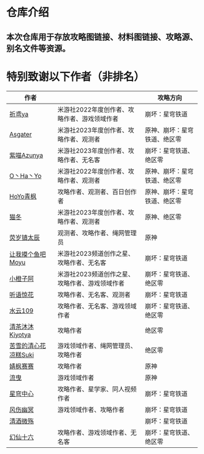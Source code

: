 # 仓库介绍

## 本次仓库用于存放攻略图链接、材料图链接、攻略源、别名文件等资源。

# 特别致谢以下作者（非排名）

| 作者 |   | 攻略方向  |
| ------ | ----- | ----- |
| [祈鸢ya](https://www.miyoushe.com/ys/accountCenter/postList?id=137101761) |  米游社2022年度创作者、攻略作者、游戏领域作者 | 崩坏：星穹铁道  |
| [Asgater](https://www.miyoushe.com/ys/accountCenter/postList?id=79695828) | 米游社2023年度创作者、攻略作者、观测者 | 原神、崩坏：星穹铁道、绝区零  |
| [紫喵Azunya](https://www.miyoushe.com/ys/accountCenter/postList?id=75596302) | 米游社2023年度创作者、攻略作者、无名客 | 崩坏：星穹铁道、绝区零  |
| [O丶Ha丶Yo](https://www.miyoushe.com/ys/accountCenter/postList?id=255079205) | 米游社2022年度创作者、攻略作者、观测者 |原神、崩坏：星穹铁道、绝区零   |
| [HoYo青枫](https://www.miyoushe.com/ys/accountCenter/postList?id=285802042) | 攻略作者、观测者、百日创作者 | 原神、崩坏：星穹铁道、绝区零  |
| [猫冬](https://www.miyoushe.com/ys/accountCenter/postList?id=74019947) | 米游社2023年度创作者、攻略作者、观测者 | 原神、绝区零  |
| [荧岁镇太辰](https://www.miyoushe.com/ys/accountCenter/postList?id=176897769) | 观测者、攻略作者、绳网管理员 | 原神  |
| [让我摸个鱼吧Moyu](https://www.miyoushe.com/ys/accountCenter/postList?id=352759746) | 米游社2023频道创作之星、攻略作者、无名客 | 崩坏：星穹铁道  |
| [小橙子阿](https://www.miyoushe.com/ys/accountCenter/postList?id=73603011) | 米游社2023频道创作之星、攻略作者、游戏领域作者 | 崩坏：星穹铁道、绝区零  |
| [听语惊花](https://www.miyoushe.com/ys/accountCenter/postList?id=289918413) | 攻略作者、无名客、观测者 | 崩坏：星穹铁道  |
| [水云109](https://www.miyoushe.com/ys/accountCenter/postList?id=367516107) | 攻略作者、无名客、游戏领域作者 | 崩坏：星穹铁道、绝区零  |
| [清茶沐沐Kiyotya](https://www.miyoushe.com/ys/accountCenter/postList?id=327957755) | 攻略作者 | 绝区零  |
| [苦雪的清心花凉糕Suki](https://www.miyoushe.com/ys/accountCenter/postList?id=294465423) | 游戏领域作者、绳网管理员、攻略作者 | 绝区零  |
| [婧枫赛赛](https://www.miyoushe.com/ys/accountCenter/postList?id=291807198) | 攻略作者 | 原神   |
| [流曳](https://www.miyoushe.com/ys/accountCenter/postList?id=5599856) | 游戏领域作者 | 原神  |
| [星穹中心](https://www.miyoushe.com/ys/accountCenter/postList?id=368830308) | 攻略作者、星学家、同人视频作者 | 崩坏：星穹铁道  |
| [风伤幽冥](https://www.miyoushe.com/ys/accountCenter/postList?id=164862578) | 游戏领域作者、攻略作者 | 崩坏：星穹铁道  |
| [清酒微殇](https://www.miyoushe.com/ys/accountCenter/postList?id=380119074) |  | 崩坏：星穹铁道  |
| [幻仙十六](https://www.miyoushe.com/ys/accountCenter/postList?id=4852126) | 攻略作者、游戏领域作者、无名客 | 崩坏：星穹铁道、绝区零  |
